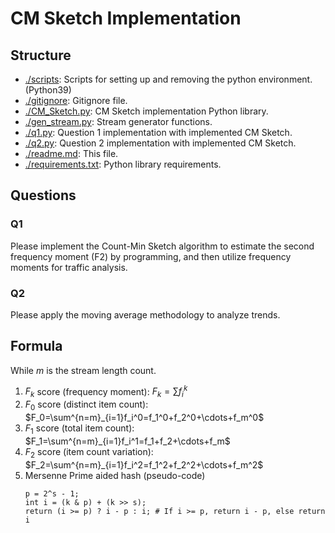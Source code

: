 # CM Sketch Implementation

## Structure

- [./scripts](./scripts): Scripts for setting up and removing the python environment. (Python39)
- [./gitignore](./gitignore): Gitignore file.
- [./CM_Sketch.py](./CM_Sketch.py): CM Sketch implementation Python library.
- [./gen_stream.py](./gen_stream.py): Stream generator functions.
- [./q1.py](./q1.py): Question 1 implementation with implemented CM Sketch.
- [./q2.py](./q2.py): Question 2 implementation with implemented CM Sketch.
- [./readme.md](./readme.md): This file.
- [./requirements.txt](./requirements.txt): Python library requirements.

## Questions

### Q1

Please implement the Count-Min Sketch algorithm to estimate the second frequency moment (F2) by programming, and then utilize frequency moments for traffic analysis.

### Q2

Please apply the moving average methodology to analyze trends.

## Formula

While $m$ is the stream length count.

1. $F_k$ score (frequency moment): $F_k=\sum f^k_i$
2. $F_0$ score (distinct item count): $F_0=\sum^{n=m}_{i=1}f_i^0=f_1^0+f_2^0+\cdots+f_m^0$
3. $F_1$ score (total item count): $F_1=\sum^{n=m}_{i=1}f_i^1=f_1+f_2+\cdots+f_m$
4. $F_2$ score (item count variation): $F_2=\sum^{n=m}_{i=1}f_i^2=f_1^2+f_2^2+\cdots+f_m^2$
5. Mersenne Prime aided hash (pseudo-code)
    ```algorithm
    p = 2^s - 1;
    int i = (k & p) + (k >> s);
    return (i >= p) ? i - p : i; # If i >= p, return i - p, else return i
    ```

